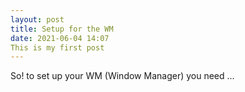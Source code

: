 ```yaml
---
layout: post
title: Setup for the WM
date: 2021-06-04 14:07
This is my first post
---
```


So! to set up your WM (Window Manager) you need ...

